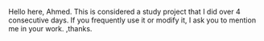 Hello here, 
    Ahmed. This is considered a study project that I did over 4 consecutive days. If you frequently use it or modify it, I ask you to mention me in your work.
    ,thanks.
